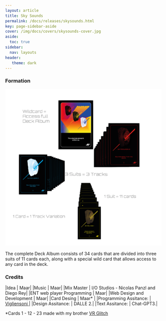 ```yaml
---
layout: article
title: Sky Sounds
permalink: /docs/releases/skysounds.html
key: page-sidebar-aside
cover: /img/docs/covers/skysounds-cover.jpg
aside:
  toc: true
sidebar:
  nav: layouts
header:
   theme: dark
---
```


### Formation

![Image](/img/docs/ent-release/01_skysounds.png "Sky Sounds formation")

The complete Deck Album consists of 34 cards that are divided into three suits of 11 cards each, along with a special wild card that allows access to any card in the deck. 


### Credits

|Idea | Maar|
|Music | Maar|
|Mix Master | I/O Studios - Nicolas Panzl and Diego Rey|
|ENT web player Programming | Maar|
|Web Design and Development | Maar|
|Card Desing | Maar* |
|Programming Assitance: | <a href="https://vigliensoni.com/" target="_blank"> Vigliensoni </a>| 
|Design Assitance: | DALLE 2.| 
|Text Assitance: | Chat-GPT3.|

*Cards 1 - 12 - 23  made with my brother <a href="http://vrglit.ch " target="_blank"> VR Glitch </a>
